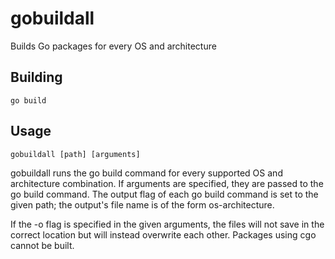 gobuildall
===========

Builds Go packages for every OS and architecture

Building
--------

    go build

Usage
-----

    gobuildall [path] [arguments]

gobuildall runs the go build command for every supported OS and architecture
combination. If arguments are specified, they are passed to the go build
command. The output flag of each go build command is set to the given path;
the output's file name is of the form os-architecture.

If the -o flag is specified in the given arguments, the files will not save in
the correct location but will instead overwrite each other. Packages using cgo
cannot be built.
